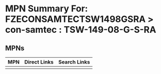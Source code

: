 



# MPN Summary For: FZECONSAMTECTSW1498GSRA > con-samtec : TSW-149-08-G-S-RA

## MPNs
  

|MPN|Direct Links|Search Links|
| :--- | :--- | :--- |
||||
